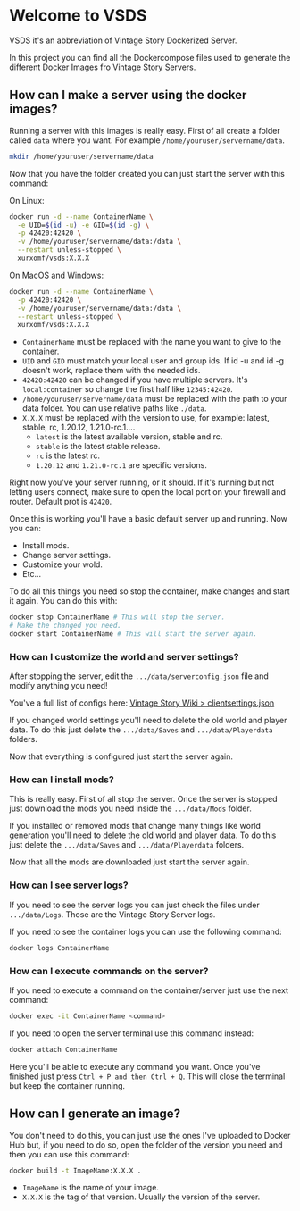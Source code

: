 # Welcome to VSDS

VSDS it's an abbreviation of Vintage Story Dockerized Server.

In this project you can find all the Dockercompose files used to generate the different Docker Images fro Vintage Story Servers.

## How can I make a server using the docker images?

Running a server with this images is really easy. First of all create a folder called `data` where you want. For example `/home/youruser/servername/data`.

```sh
mkdir /home/youruser/servername/data
```

Now that you have the folder created you can just start the server with this command:

On Linux:

```sh
docker run -d --name ContainerName \
  -e UID=$(id -u) -e GID=$(id -g) \
  -p 42420:42420 \
  -v /home/youruser/servername/data:/data \
  --restart unless-stopped \
  xurxomf/vsds:X.X.X
```

On MacOS and Windows:

```sh
docker run -d --name ContainerName \
  -p 42420:42420 \
  -v /home/youruser/servername/data:/data \
  --restart unless-stopped \
  xurxomf/vsds:X.X.X
```

- `ContainerName` must be replaced with the name you want to give to the container.
- `UID` and `GID` must match your local user and group ids. If id -u and id -g doesn't work, replace them with the needed ids.
- `42420:42420` can be changed if you have multiple servers. It's `local:container` so change the first half like `12345:42420`.
- `/home/youruser/servername/data` must be replaced with the path to your data folder. You can use relative paths like `./data`.
- `X.X.X` must be replaced with the version to use, for example: latest, stable, rc, 1.20.12, 1.21.0-rc.1....
  - `latest` is the latest available version, stable and rc.
  - `stable` is the latest stable release.
  - `rc` is the latest rc.
  - `1.20.12` and `1.21.0-rc.1` are specific versions.

Right now you've your server running, or it should. If it's running but not letting users connect, make sure to open the local port on your firewall and router. Default prot is `42420`.

Once this is working you'll have a basic default server up and running. Now you can:

- Install mods.
- Change server settings.
- Customize your wold.
- Etc...

To do all this things you need so stop the container, make changes and start it again. You can do this with:

```sh
docker stop ContainerName # This will stop the server.
# Make the changed you need.
docker start ContainerName # This will start the server again.
```

### How can I customize the world and server settings?

After stopping the server, edit the `.../data/serverconfig.json` file and modify anything you need!

You've a full list of configs here: [Vintage Story Wiki > clientsettings.json](https://wiki.vintagestory.at/Server_Config)

If you changed world settings you'll need to delete the old world and player data. To do this just delete the `.../data/Saves` and `.../data/Playerdata` folders.

Now that everything is configured just start the server again.

### How can I install mods?

This is really easy. First of all stop the server. Once the server is stopped just download the mods you need inside the `.../data/Mods` folder.

If you installed or removed mods that change many things like world generation you'll need to delete the old world and player data. To do this just delete the `.../data/Saves` and `.../data/Playerdata` folders.

Now that all the mods are downloaded just start the server again.

### How can I see server logs?

If you need to see the server logs you can just check the files under `.../data/Logs`. Those are the Vintage Story Server logs.

If you need to see the container logs you can use the following command:

```sh
docker logs ContainerName
```

### How can I execute commands on the server?

If you need to execute a command on the container/server just use the next command:

```sh
docker exec -it ContainerName <command>
```

If you need to open the server terminal use this command instead:

```sh
docker attach ContainerName
```

Here you'll be able to execute any command you want. Once you've finished just press `Ctrl + P and then Ctrl + Q`. This will close the terminal but keep the container running.

## How can I generate an image?

You don't need to do this, you can just use the ones I've uploaded to Docker Hub but, if you need to do so, open the folder of the version you need and then you can use this command:

```sh
docker build -t ImageName:X.X.X .
```

- `ImageName` is the name of your image.
- `X.X.X` is the tag of that version. Usually the version of the server.
